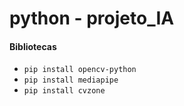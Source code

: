 # python - projeto_IA

#### Bibliotecas
- `pip install opencv-python`
- `pip install mediapipe`
- `pip install cvzone`
